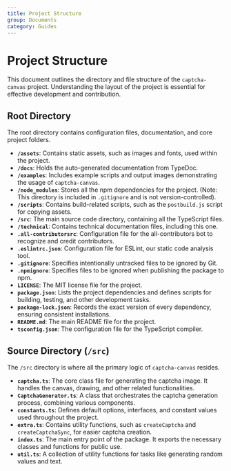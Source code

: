 ```yaml
---
title: Project Structure
group: Documents
category: Guides
---
```


# Project Structure

This document outlines the directory and file structure of the `captcha-canvas` project. Understanding the layout of the project is essential for effective development and contribution.

## Root Directory

The root directory contains configuration files, documentation, and core project folders.

-   **`/assets`**: Contains static assets, such as images and fonts, used within the project.
-   **`/docs`**: Holds the auto-generated documentation from TypeDoc.
-   **`/examples`**: Includes example scripts and output images demonstrating the usage of `captcha-canvas`.
-   **`/node_modules`**: Stores all the npm dependencies for the project. (Note: This directory is included in `.gitignore` and is not version-controlled).
-   **`/scripts`**: Contains build-related scripts, such as the `postbuild.js` script for copying assets.
-   **`/src`**: The main source code directory, containing all the TypeScript files.
-   **`/technical`**: Contains technical documentation files, including this one.
-   **`.all-contributorsrc`**: Configuration file for the all-contributors bot to recognize and credit contributors.
-   **`.eslintrc.json`**: Configuration file for ESLint, our static code analysis tool.
-   **`.gitignore`**: Specifies intentionally untracked files to be ignored by Git.
-   **`.npmignore`**: Specifies files to be ignored when publishing the package to npm.
-   **`LICENSE`**: The MIT license file for the project.
-   **`package.json`**: Lists the project dependencies and defines scripts for building, testing, and other development tasks.
-   **`package-lock.json`**: Records the exact version of every dependency, ensuring consistent installations.
-   **`README.md`**: The main README file for the project.
-   **`tsconfig.json`**: The configuration file for the TypeScript compiler.

## Source Directory (`/src`)

The `/src` directory is where all the primary logic of `captcha-canvas` resides.

-   **`captcha.ts`**: The core class file for generating the captcha image. It handles the canvas, drawing, and other related functionalities.
-   **`CaptchaGenerator.ts`**: A class that orchestrates the captcha generation process, combining various components.
-   **`constants.ts`**: Defines default options, interfaces, and constant values used throughout the project.
-   **`extra.ts`**: Contains utility functions, such as `createCaptcha` and `createCaptchaSync`, for easier captcha creation.
-   **`index.ts`**: The main entry point of the package. It exports the necessary classes and functions for public use.
-   **`util.ts`**: A collection of utility functions for tasks like generating random values and text.
